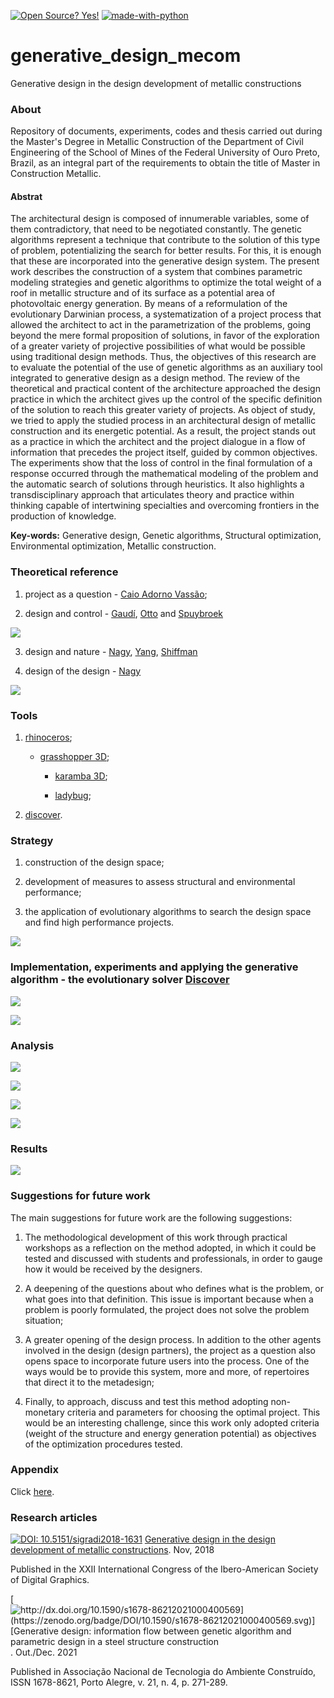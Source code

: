 [![Open Source? Yes!](https://badgen.net/badge/Open%20Source%20%3F/Yes%21/blue?icon=github)](https://github.com/Arquitetura-Aberta/info)
[![made-with-python](https://img.shields.io/badge/Made%20with-Python-1f425f.svg)](https://www.python.org/)

# generative_design_mecom
Generative design in the design development of metallic constructions

### About

Repository of documents, experiments, codes and thesis carried out during the Master's Degree in Metallic Construction of the Department of Civil Engineering of the School of Mines of the Federal University of Ouro Preto, Brazil, as an integral part of the requirements to obtain the title of Master in Construction Metallic.

#### Abstrat

The architectural design is composed of innumerable variables, some of them contradictory, that need to be negotiated constantly. The genetic algorithms represent a technique that contribute to the solution of this type of problem, potentializing the search for better results. For this, it is enough that these are incorporated into the generative design system. The present work describes the construction of a system that combines parametric modeling strategies and genetic algorithms to optimize the total weight of a roof in metallic structure and of its surface as a potential area of photovoltaic energy generation. By means of a reformulation of the evolutionary Darwinian process, a systematization of a project process that allowed the architect to act in the parametrization of the problems, going beyond the mere formal proposition of solutions, in favor of the exploration of a greater variety of projective possibilities of what would be possible using traditional design methods. Thus, the objectives of this research are to evaluate the potential of the use of genetic algorithms as an auxiliary tool integrated to generative design as a design method. The review of the theoretical and practical content of the architecture approached the design practice in which the architect gives up the control of the specific definition of the solution to reach this greater variety of projects. As object of study, we tried to apply the studied process in an architectural design of metallic construction and its energetic potential. As a result, the project stands out as a practice in which the architect and the project dialogue in a flow of information that precedes the project itself, guided by common objectives. The experiments show that the loss of control in the final formulation of a response occurred through the mathematical modeling of the problem and the automatic search of solutions through heuristics. It also highlights a transdisciplinary approach that articulates theory and practice within thinking capable of intertwining specialties and overcoming frontiers in the production of knowledge.

**Key-words:** Generative design, Genetic algorithms, Structural optimization, Environmental optimization, Metallic construction.


### Theoretical reference

1. project as a question - [Caio Adorno Vassão](https://www.blucher.com.br/livro/detalhes/metadesign-620);

2. design and control - [Gaudí](https://en.wikipedia.org/wiki/Antoni_Gaud%C3%AD), [Otto](https://en.wikipedia.org/wiki/Frei_Otto) and [Spuybroek](https://www.nox-art-architecture.com/)

![](figures/readme_0.jpg)


3. design and nature - [Nagy](https://medium.com/generative-design/learning-from-nature-fe5b7290e3de), [Yang](https://www.researchgate.net/publication/235979455_Nature-Inspired_Metaheuristic_Algorithms), [Shiffman](https://natureofcode.com/)

4. design of the design - [Nagy](https://medium.com/generative-design/designing-measures-2c66a71b2ff3)

![](figures/readme_1.jpg)

### Tools

1. [rhinoceros](https://www.rhino3d.com/);

    - [grasshopper 3D](https://www.grasshopper3d.com/page/download-1);
    
      - [karamba 3D](https://www.karamba3d.com/);
        
      - [ladybug](https://www.ladybug.tools/);
      
2. [discover](https://github.com/danilnagy/discover_legacy).

### Strategy

1. construction of the design space;

2. development of measures to assess structural and environmental performance;

3. the application of evolutionary algorithms to search the design space and find high performance projects.

![](figures/readme_2.jpg)

### Implementation, experiments and applying the generative algorithm - the evolutionary solver [Discover](https://github.com/danilnagy/discover_legacy)

![](figures/readme_3.jpg)

![](figures/GA.gif)

### Analysis 

![](figures/readme_4.jpg)

![](figures/readme_5.jpg)

![](figures/readme_6.jpg)

![](figures/readme_7.jpg)

### Results

![](figures/readme_8.jpg)

### Suggestions for future work

The main suggestions for future work are the following suggestions:

1. The methodological development of this work through practical workshops as a reflection on the method adopted, in which it could be tested and discussed with students and professionals, in order to gauge how it would be received by the designers.

2. A deepening of the questions about who defines what is the problem, or what goes into that definition. This issue is important because when a problem is poorly formulated, the project does not solve the problem situation;

3. A greater opening of the design process. In addition to the other agents involved in the design (design partners), the project as a question also opens space to incorporate future users into the process. One of the ways would be to provide this system, more and more, of repertoires that direct it to the metadesign;

4. Finally, to approach, discuss and test this method adopting non-monetary criteria and parameters for choosing the optimal project. This would be an interesting challenge, since this work only adopted criteria (weight of the structure and energy generation potential) as objectives of the optimization procedures tested.

### Appendix

Click [here](https://github.com/renatogcruz/generative_design/blob/master/appendx.py).

### Research articles

[![DOI: 10.5151/sigradi2018-1631](https://zenodo.org/badge/DOI/10.5151/sigradi2018-1631.svg)](https://www.proceedings.blucher.com.br/article-details/29707) [Generative design in the design development of metallic constructions](http://www.proceedings.blucher.com.br/article-details/29707). Nov, 2018

Published in the XXII International Congress of the Ibero-American Society of Digital Graphics.


[![http://dx.doi.org/10.1590/s1678-86212021000400569](https://zenodo.org/badge/DOI/10.1590/s1678-86212021000400569.svg)][Generative design: information flow between genetic algorithm and parametric design in a steel structure construction](https://www.scielo.br/j/ac/a/f5dkBmGvDYV8hDNgxHRXxYz/abstract/?format=html&lang=en). Out./Dec. 2021

Published in Associação Nacional de Tecnologia do Ambiente Construído, ISSN 1678-8621, Porto Alegre, v. 21, n. 4, p. 271-289.


